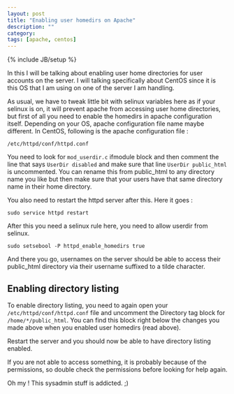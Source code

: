 ```yaml
---
layout: post
title: "Enabling user homedirs on Apache"
description: ""
category: 
tags: [apache, centos]
---
```

{% include JB/setup %}

In this I will be talking about enabling user home directories for user accounts
on the server. I will talking specifically about CentOS since it is this OS that
I am using on one of the server I am handling.

As usual, we have to tweak little bit with selinux variables here as if your
selinux is on, it will prevent apache from accessing user home directories, but
first of all you need to enable the homedirs in apache configuration
itself. Depending on your OS, apache configuration file name maybe different. In
CentOS, following is the apache configuration file :

`/etc/httpd/conf/httpd.conf`

You need to look for `mod_userdir.c` ifmodule block and then comment the line
that says `UserDir disabled` and make sure that line `UserDir public_html` is
uncommented. You can rename this from public_html to any directory name you like
but then make sure that your users have that same directory name in their home
directory.

You also need to restart the httpd server after this. Here it goes :

`sudo service httpd restart`

After this you need a selinux rule here, you need to allow userdir from
selinux.

`sudo setsebool -P httpd_enable_homedirs true`

And there you go, usernames on the server should be able to access their
public_html directory via their username suffixed to a tilde character.

## Enabling directory listing

To enable directory listing, you need to again open your
`/etc/httpd/conf/httpd.conf` file and uncomment the Directory tag block for
`/home/*/public_html`. You can find this block right below the changes you made
above when you enabled user homedirs (read above).

Restart the server and you should now be able to have directory listing enabled.

If you are not able to access something, it is probably because of the
permissions, so double check the permissions before looking for help again.

Oh my ! This sysadmin stuff is addicted. ;)
